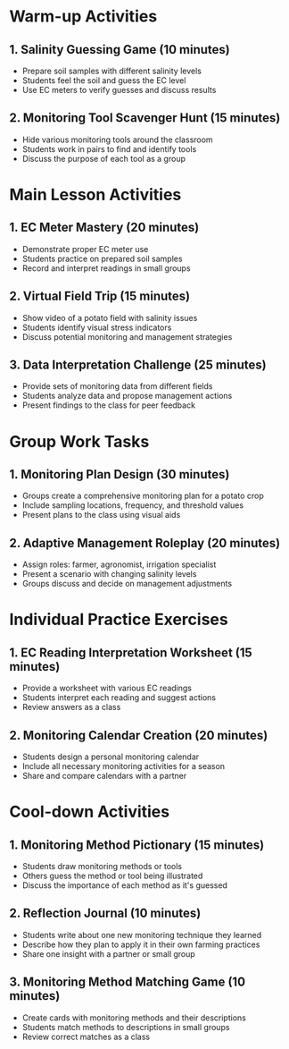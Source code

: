# Warm-up Activities

## 1. Salinity Guessing Game (10 minutes)
- Prepare soil samples with different salinity levels
- Students feel the soil and guess the EC level
- Use EC meters to verify guesses and discuss results

## 2. Monitoring Tool Scavenger Hunt (15 minutes)
- Hide various monitoring tools around the classroom
- Students work in pairs to find and identify tools
- Discuss the purpose of each tool as a group

# Main Lesson Activities

## 1. EC Meter Mastery (20 minutes)
- Demonstrate proper EC meter use
- Students practice on prepared soil samples
- Record and interpret readings in small groups

## 2. Virtual Field Trip (15 minutes)
- Show video of a potato field with salinity issues
- Students identify visual stress indicators
- Discuss potential monitoring and management strategies

## 3. Data Interpretation Challenge (25 minutes)
- Provide sets of monitoring data from different fields
- Students analyze data and propose management actions
- Present findings to the class for peer feedback

# Group Work Tasks

## 1. Monitoring Plan Design (30 minutes)
- Groups create a comprehensive monitoring plan for a potato crop
- Include sampling locations, frequency, and threshold values
- Present plans to the class using visual aids

## 2. Adaptive Management Roleplay (20 minutes)
- Assign roles: farmer, agronomist, irrigation specialist
- Present a scenario with changing salinity levels
- Groups discuss and decide on management adjustments

# Individual Practice Exercises

## 1. EC Reading Interpretation Worksheet (15 minutes)
- Provide a worksheet with various EC readings
- Students interpret each reading and suggest actions
- Review answers as a class

## 2. Monitoring Calendar Creation (20 minutes)
- Students design a personal monitoring calendar
- Include all necessary monitoring activities for a season
- Share and compare calendars with a partner

# Cool-down Activities

## 1. Monitoring Method Pictionary (15 minutes)
- Students draw monitoring methods or tools
- Others guess the method or tool being illustrated
- Discuss the importance of each method as it's guessed

## 2. Reflection Journal (10 minutes)
- Students write about one new monitoring technique they learned
- Describe how they plan to apply it in their own farming practices
- Share one insight with a partner or small group

## 3. Monitoring Method Matching Game (10 minutes)
- Create cards with monitoring methods and their descriptions
- Students match methods to descriptions in small groups
- Review correct matches as a class
